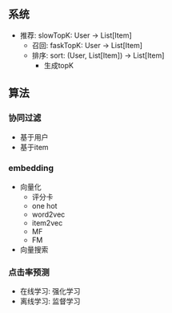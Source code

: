 ## 系统

- 推荐: slowTopK: User -> List[Item]
  - 召回: faskTopK: User -> List[Item]
  - 排序: sort: (User, List[Item]) -> List[Item]
    - 生成topK

## 算法

### 协同过滤

- 基于用户
- 基于item

### embedding

- 向量化
  - 评分卡
  - one hot
  - word2vec
  - item2vec
  - MF
  - FM
- 向量搜索

### 点击率预测

- 在线学习: 强化学习
- 离线学习: 监督学习

